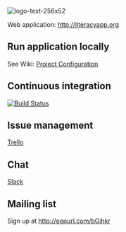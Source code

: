 ![logo-text-256x52](https://cloud.githubusercontent.com/assets/15718174/12427414/69022b0c-bedf-11e5-99d4-172819f03de2.png)

Web application: http://literacyapp.org

## Run application locally
See Wiki: [Project Configuration](https://github.com/literacyapp-org/literacyapp-web/wiki/Project-Configuration)

## Continuous integration
[![Build Status](https://travis-ci.org/literacyapp-org/literacyapp-web.svg)](https://travis-ci.org/literacyapp-org/literacyapp-web)

## Issue management
[Trello](https://trello.com/b/les4HgKG/team-development)

## Chat
[Slack](https://literacyapp.slack.com/messages/team-development)

## Mailing list
Sign up at http://eepurl.com/bGihkr

